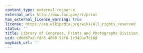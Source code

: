 ```yaml
---
content_type: external-resource
external_url: http://www.loc.gov/rr/print
has_external_license_warning: true
license: https://en.wikipedia.org/wiki/All_rights_reserved
status: ''
title: Library of Congress, Prints and Photographs Division
uid: cd6db7ad-fdc8-40b0-98f6-1c349ae7e18d
wayback_url: ''
---
```

